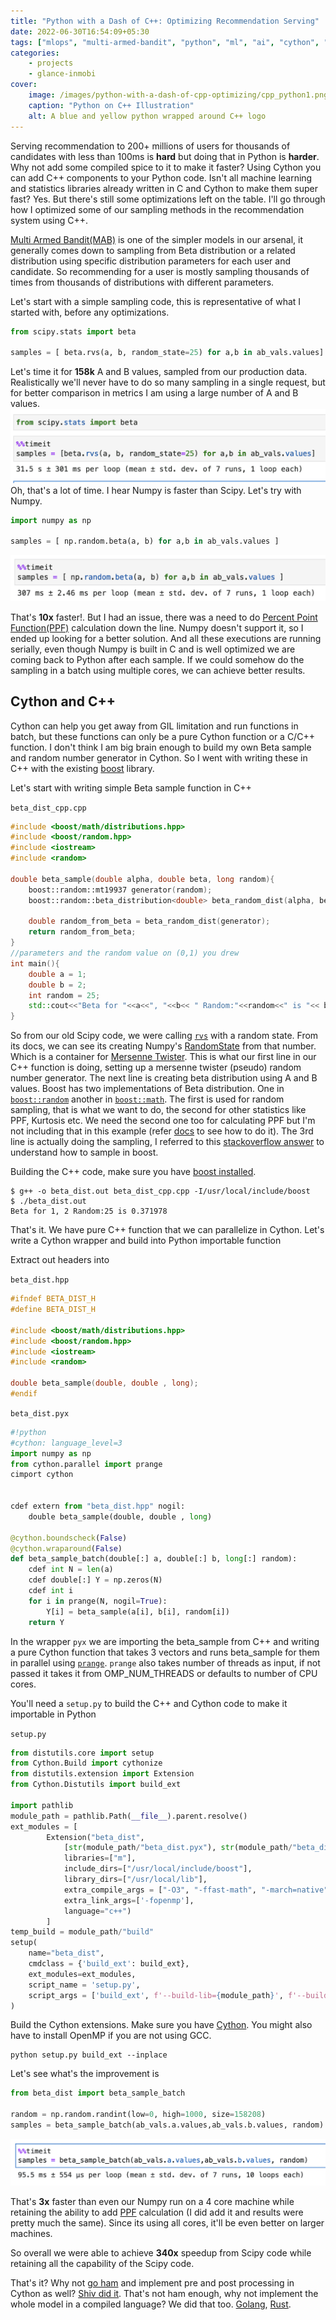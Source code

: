 ```yaml
---
title: "Python with a Dash of C++: Optimizing Recommendation Serving"
date: 2022-06-30T16:54:09+05:30
tags: ["mlops", "multi-armed-bandit", "python", "ml", "ai", "cython", "c++"]
categories:
    - projects
    - glance-inmobi
cover:
    image: /images/python-with-a-dash-of-cpp-optimizing/cpp_python1.png
    caption: "Python on C++ Illustration"
    alt: A blue and yellow python wrapped around C++ logo
---
```

Serving recommendation to 200+ millions of users for thousands of candidates with less than 100ms is **hard** but doing that in Python is **harder**. Why not add some compiled spice to it to make it faster? Using Cython you can add C++ components to your Python code. Isn't all machine learning and statistics libraries already written in C and Cython to make them super fast? Yes. But there's still some optimizations left on the table. I'll go through how I optimized some of our sampling methods in the recommendation system using C++. 


[Multi Armed Bandit(MAB)](https://en.wikipedia.org/wiki/Multi-armed_bandit) is one of the simpler models in our arsenal, it generally comes down to sampling from Beta distribution or a related distribution using specific distribution parameters for each user and candidate. So recommending for a user is mostly sampling thousands of times from thousands of distributions with different parameters.

Let's start with a simple sampling code, this is representative of what I started with, before any optimizations.
```python
from scipy.stats import beta

samples = [ beta.rvs(a, b, random_state=25) for a,b in ab_vals.values]
```
Let's time it for **158k** A and B values, sampled from our production data. Realistically we'll never have to do so many sampling in a single request, but for better comparison in metrics I am using a large number of A and B values.
![screenshot of scipy time-it with 31.5 s ± 301 ms per loop (mean ± std. dev. of 7 runs, 1 loop each)](/images/python-with-a-dash-of-cpp-optimizing/timeit-scipy.png)
Oh, that's a lot of time. I hear Numpy is faster than Scipy. Let's try with Numpy. 

```python
import numpy as np

samples = [ np.random.beta(a, b) for a,b in ab_vals.values ]
```
![screenshot of numpy time-it with 290 ms ± 1.28 ms per loop (mean ± std. dev. of 7 runs, 1 loop each)](/images/python-with-a-dash-of-cpp-optimizing/timeit-numpy.png)

That's **10x** faster!. But I had an issue, there was a need to do [Percent Point Function(PPF)](https://docs.scipy.org/doc/scipy/reference/generated/scipy.stats.rv_continuous.ppf.html) calculation down the line. Numpy doesn't support it, so I ended up looking for a better solution. And all these executions are running serially, even though Numpy is built in C and is well optimized we are coming back to Python after each sample. If we could somehow do the sampling in a batch using multiple cores, we can achieve better results.

## Cython and C++
Cython can help you get away from GIL limitation and run functions in batch, but these functions can only be a pure Cython function or a C/C++ function. I don't think I am big brain enough to build my own Beta sample and random number generator in Cython. So I went with writing these in C++ with the existing [boost](https://www.boost.org/) library.

Let's start with writing simple Beta sample function in C++

`beta_dist_cpp.cpp`
```c++
#include <boost/math/distributions.hpp> 
#include <boost/random.hpp>
#include <iostream>
#include <random>

double beta_sample(double alpha, double beta, long random){
    boost::random::mt19937 generator(random);
    boost::random::beta_distribution<double> beta_random_dist(alpha, beta);

    double random_from_beta = beta_random_dist(generator);
    return random_from_beta;
}
//parameters and the random value on (0,1) you drew  
int main(){
    double a = 1;
    double b = 2;
    int random = 25;
    std::cout<<"Beta for "<<a<<", "<<b<< " Random:"<<random<<" is "<< beta_sample(a,b,random);
}
```

So from our old Scipy code, we were calling [`rvs`](https://docs.scipy.org/doc/scipy/reference/generated/scipy.stats.rv_continuous.rvs.html#scipy.stats.rv_continuous.rvs) with a random state. From its docs, we can see its creating Numpy's [RandomState](https://numpy.org/devdocs/reference/random/legacy.html#numpy.random.RandomState) from that number. Which is a container for [Mersenne Twister](https://en.wikipedia.org/wiki/Mersenne_Twister). This is what our first line in our C++ function is doing, setting up a mersenne twister (pseudo) random number generator. The next line is creating beta distribution using A and B values. Boost has two implementations of Beta distribution. One in [`boost::random`](https://www.boost.org/doc/libs/1_79_0/doc/html/boost/random/beta_distribution.html) another in [`boost::math`](https://www.boost.org/doc/libs/1_79_0/libs/math/doc/html/math_toolkit/dist_ref/dists/beta_dist.html). The first is used for random sampling, that is what we want to do, the second for other statistics like PPF, Kurtosis etc. We need the second one too for calculating PPF but I'm not including that in this example (refer [docs](https://www.boost.org/doc/libs/1_43_0/libs/math/doc/sf_and_dist/html/math_toolkit/dist/dist_ref/nmp.html#math_toolkit.dist.dist_ref.nmp.quantile) to see how to do it). The 3rd line is actually doing the sampling, I referred to this [stackoverflow answer](https://stackoverflow.com/a/52543195/4755194) to understand how to sample in boost.


Building the C++ code, make sure you have [boost installed](https://www.boost.org/doc/libs/1_79_0/more/getting_started/index.html).
```shell
$ g++ -o beta_dist.out beta_dist_cpp.cpp -I/usr/local/include/boost
$ ./beta_dist.out 
Beta for 1, 2 Random:25 is 0.371978
```
That's it. We have pure C++ function that we can parallelize in Cython. Let's write a Cython wrapper and build into Python importable function

Extract out headers into 

`beta_dist.hpp`
```c++
#ifndef BETA_DIST_H
#define BETA_DIST_H

#include <boost/math/distributions.hpp> 
#include <boost/random.hpp>
#include <iostream>
#include <random>

double beta_sample(double, double , long);
#endif

```
`beta_dist.pyx`
```python
#!python
#cython: language_level=3
import numpy as np
from cython.parallel import prange
cimport cython


cdef extern from "beta_dist.hpp" nogil:
    double beta_sample(double, double , long)

@cython.boundscheck(False)
@cython.wraparound(False)
def beta_sample_batch(double[:] a, double[:] b, long[:] random):
    cdef int N = len(a)
    cdef double[:] Y = np.zeros(N)
    cdef int i
    for i in prange(N, nogil=True):
        Y[i] = beta_sample(a[i], b[i], random[i])
    return Y
```

In the wrapper `pyx` we are importing the beta_sample from C++ and writing a pure Cython function that takes 3 vectors and runs beta_sample for them in parallel using [`prange`](https://cython.readthedocs.io/en/latest/src/userguide/parallelism.html). `prange` also takes number of threads as input, if not passed it takes it from OMP_NUM_THREADS or defaults to number of CPU cores.

You'll need a `setup.py` to build the C++ and Cython code to make it importable in Python

`setup.py`
```python
from distutils.core import setup
from Cython.Build import cythonize
from distutils.extension import Extension
from Cython.Distutils import build_ext

import pathlib
module_path = pathlib.Path(__file__).parent.resolve()
ext_modules = [
        Extension("beta_dist",
            [str(module_path/"beta_dist.pyx"), str(module_path/"beta_dist_cpp.cpp")],
            libraries=["m"],
            include_dirs=["/usr/local/include/boost"],
            library_dirs=["/usr/local/lib"],
            extra_compile_args = ["-O3", "-ffast-math", "-march=native", "-fopenmp" ],
            extra_link_args=['-fopenmp'],
            language="c++")
        ]
temp_build = module_path/"build"
setup(
    name="beta_dist",
    cmdclass = {'build_ext': build_ext}, 
    ext_modules=ext_modules,
    script_name = 'setup.py',
    script_args = ['build_ext', f'--build-lib={module_path}', f'--build-temp={temp_build}'],
)
```
Build the Cython extensions. Make sure you have [Cython](https://pypi.org/project/Cython/). You might also have to install OpenMP if you are not using GCC.
```shell
python setup.py build_ext --inplace 
```

Let's see what's the improvement is

```python
from beta_dist import beta_sample_batch

random = np.random.randint(low=0, high=1000, size=158208)
samples = beta_sample_batch(ab_vals.a.values,ab_vals.b.values, random)
```
![screenshot of c++ time-it with 95.5 ms ± 554 µs per loop (mean ± std. dev. of 7 runs, 10 loops each)](/images/python-with-a-dash-of-cpp-optimizing/timeit_cpp.png)

That's **3x** faster than even our Numpy run on a 4 core machine while retaining the ability to add [PPF](https://www.boost.org/doc/libs/1_43_0/libs/math/doc/sf_and_dist/html/math_toolkit/dist/dist_ref/nmp.html#math.dist.quantile) calculation (I did add it and results were pretty much the same). Since its using all cores, it'll be even better on larger machines.

So overall we were able to achieve **340x** speedup from Scipy code while retaining all the capability of the Scipy code.

That's it? Why not [go ham](https://en.wiktionary.org/wiki/go_ham) and implement pre and post processing in Cython as well? [Shiv did it](http://shvbsle.in/computers-are-fast-but-you-dont-know-it-p1/). That's not ham enough, why not implement the whole model in a compiled language? We did that too. [Golang](/posts/golang-for-machine-learning-serving), [Rust](http://shvbsle.in/serving-ml-at-the-speed-of-rust/).

